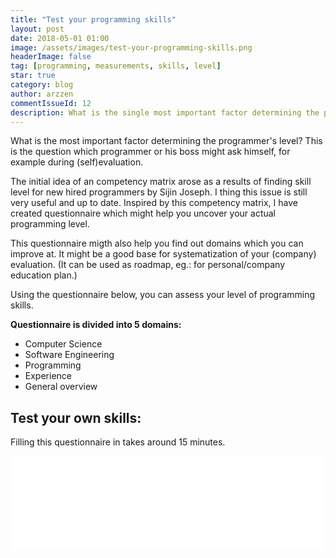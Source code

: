 ```yaml
---
title: "Test your programming skills"
layout: post
date: 2018-05-01 01:00
image: /assets/images/test-your-programming-skills.png
headerImage: false
tag: [programming, measurements, skills, level]
star: true
category: blog
author: arzzen
commentIssueId: 12
description: What is the single most important factor determining the programmer level?
---
```


What is the most important factor determining the programmer's level? 
This is the question which programmer or his boss might ask himself, for example during (self)evaluation.

The initial idea of an competency matrix arose as a results of finding skill level for new hired programmers by Sijin Joseph. 
I thing this issue is still very useful and up to date. Inspired by this competency matrix, I have created 
questionnaire which might help you uncover your actual programming level. 

This questionnaire migth also help you find out domains which you can improve at. 
It might be a good base for systematization of your (company) evaluation. 
(It can be used as roadmap, eg.: for personal/company education plan.)

Using the questionnaire below, you can assess your level of programming skills. 

**Questionnaire is divided into 5 domains:**

- Computer Science
- Software Engineering
- Programming
- Experience
- General overview

## Test your own skills:

Filling this questionnaire in takes around 15 minutes.
<br>

<style>iframe{width: 1px;min-width: 100%;}</style>
<iframe src="/assets/pcm/index.html" scrolling="no" id="myIframe" frameBorder="0"></iframe>
<script>$('iframe').iFrameResize();</script>
